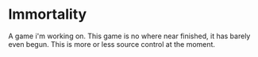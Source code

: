 # Immortality
A game i'm working on.
This game is no where near finished, it has barely even begun. This is more or less source control at the moment.
